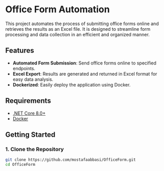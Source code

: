 # Office Form Automation

This project automates the process of submitting office forms online and retrieves the results as an Excel file. It is designed to streamline form processing and data collection in an efficient and organized manner.

## Features

- **Automated Form Submission**: Send office forms online to specified endpoints.
- **Excel Export**: Results are generated and returned in Excel format for easy data analysis.
- **Dockerized**: Easily deploy the application using Docker.

## Requirements

- [.NET Core 8.0+](https://dotnet.microsoft.com/download/dotnet/8.0)
- [Docker](https://www.docker.com/get-started)

## Getting Started

### 1. Clone the Repository

```bash
git clone https://github.com/mostafaabbasi/OfficeForm.git
cd OfficeForm
